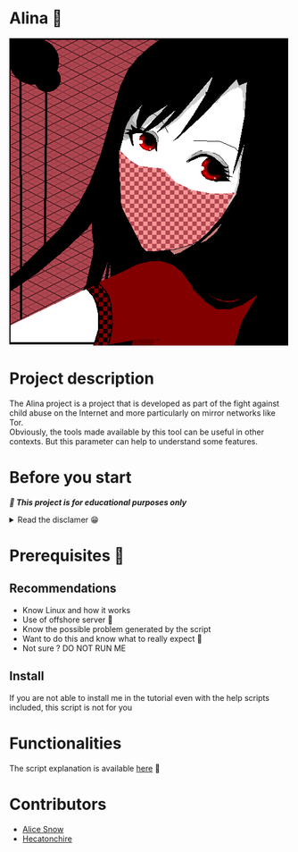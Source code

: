 # Alina 🎀
<img src="./.github/logo.png">

# Project description
The Alina project is a project that is developed as part of the fight against child abuse on the Internet and more particularly on mirror networks like Tor.<br>
Obviously, the tools made available by this tool can be useful in other contexts. But this parameter can help to understand some features.

# Before you start

***📍 This project is for educational purposes only***

<details>
<summary>Read the disclamer 😁</summary>

## In case the script is used for its related functionality with an agreement:
- Legal: `YES`
- Not responsible for damage caused by the software: 
  - Alina developers: `NO`
  - You: `YES`
### The borderline schema
```
                |
                |
    LEGAL       |     Illegal
                |
            XX  |
             ^  |
             |
            you
```

## In case the script is used for its associated functionality without an agreement:
- Legal: `NO` *DO NOT DO THIS*
- Not responsible for damage caused by the software: 
  - Alina developers: `NO`
  - You: `YES`
### The borderline schema
```
                |
                |
    LEGAL       |     Illegal
                |
                | XX
                |  ^
                   |
                  you
```

## In case the script is used for its real purpose:
- Legal: `NO, not even in a dream` *DO NOT DO THIS*
- Not responsible for damage caused by the software: 
  - Alina developers: `NO`
  - You: `YES` (GOOD LUCK)
### The borderline schema
```
                |                  STYX       DEVIL EMPIRE
                |                   ||
    LEGAL       |     Illegal      SS
                |                   ||
                |                    SS        XX
                |                   ||         ^
                                               |      
                                              you
```
**DON'T PLAY WITH THE DEVIL** 🧨

## Conclusion
I think you got the message. Otherwise, just don't

</details>

# Prerequisites 🐙
## Recommendations
- Know Linux and how it works
- Use of offshore server 🔮
- Know the possible problem generated by the script
- Want to do this and know what to really expect 🎉
- Not sure ? DO NOT RUN ME


## Install
If you are not able to install me in the tutorial even with the help scripts included, this script is not for you

# Functionalities
The script explanation is available [here](https://github.com/Sn0wAlice/Alina/wiki/) 🐰

# Contributors
- [Alice Snow](https://github.com/Sn0wAlice)
- [Hecatonchire](https://github.com/hecarch)
